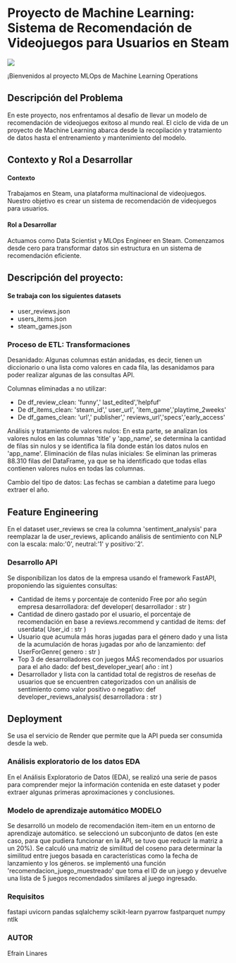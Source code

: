 # Proyecto de Machine Learning: Sistema de Recomendación de Videojuegos para Usuarios en Steam

![](https://user-images.githubusercontent.com/67664604/217914153-1eb00e25-ac08-4dfa-aaf8-53c09038f082.png)


¡Bienvenidos al proyecto MLOps de Machine Learning Operations

## Descripción del Problema
En este proyecto, nos enfrentamos al desafío de llevar un modelo de recomendación de videojuegos exitoso al mundo real. El ciclo de vida de un proyecto de Machine Learning abarca desde la recopilación y tratamiento de datos hasta el entrenamiento y mantenimiento del modelo.

## Contexto y Rol a Desarrollar
#### Contexto
Trabajamos en Steam, una plataforma multinacional de videojuegos. Nuestro objetivo es crear un sistema de recomendación de videojuegos para usuarios.
#### Rol a Desarrollar
Actuamos como Data Scientist y MLOps Engineer en Steam. Comenzamos desde cero para transformar datos sin estructura en un sistema de recomendación eficiente.

## Descripción del proyecto:
#### Se trabaja con los siguientes datasets
- user_reviews.json
- users_items.json
- steam_games.json
### Proceso de ETL: Transformaciones
Desanidado: Algunas columnas están anidadas, es decir, tienen un diccionario o una lista como valores en cada fila, las desanidamos para poder realizar algunas de las consultas API.

Columnas eliminadas a no utilizar:

- De df_review_clean: 'funny',' last_edited','helpfuf'
- De df_items_clean: 'steam_id',' user_url', 'item_game','playtime_2weeks'
- De df_games_clean: 'url',' publisher',' reviews_url','specs','early_access'

Análisis y tratamiento de valores nulos: En esta parte, se analizan los valores nulos en las columnas 'title' y 'app_name', se determina la cantidad de filas sin nulos y se identifica la fila donde están los datos nulos en 'app_name'. Eliminación de filas nulas iniciales: Se eliminan las primeras 88.310 filas del DataFrame, ya que se ha identificado que todas ellas contienen valores nulos en todas las columnas.

Cambio del tipo de datos: Las fechas se cambian a datetime para luego extraer el año.

## Feature Engineering

En el dataset user_reviews se crea la columna 'sentiment_analysis' para reemplazar la de user_reviews, aplicando análisis de sentimiento con NLP con la escala: malo:'0', neutral:'1' y positivo:'2'.

### Desarrollo API

Se disponibilizan los datos de la empresa usando el framework FastAPI, proponiendo las siguientes consultas:

- Cantidad de items y porcentaje de contenido Free por año según empresa desarrolladora: def developer( desarrollador : str )
- Cantidad de dinero gastado por el usuario, el porcentaje de recomendación en base a reviews.recommend y cantidad de items: def userdata( User_id : str )
- Usuario que acumula más horas jugadas para el género dado y una lista de la acumulación de horas jugadas por año de lanzamiento: def UserForGenre( genero : str )
- Top 3 de desarrolladores con juegos MÁS recomendados por usuarios para el año dado: def best_developer_year( año : int )
- Desarrollador y lista con la cantidad total de registros de reseñas de usuarios que se encuentren categorizados con un análisis de sentimiento como valor positivo o negativo: def developer_reviews_analysis( desarrolladora : str )


## Deployment

Se usa el servicio de Render que permite que la API pueda ser consumida desde la web.

### Análisis exploratorio de los datos EDA

En el Análisis Exploratorio de Datos (EDA), se realizó una serie de pasos para comprender mejor la información contenida en este dataset y poder extraer algunas primeras aproximaciones y conclusiones.

### Modelo de aprendizaje automático MODELO

Se desarrolló un modelo de recomendación item-item en un entorno de aprendizaje automático. se seleccionó un subconjunto de datos (en este caso, para que pudiera funcionar en la API, se tuvo que reducir la matriz a un 20%). Se calculó una matriz de similitud del coseno para determinar la similitud entre juegos basada en características como la fecha de lanzamiento y los géneros. se implementó una función 'recomendacion_juego_muestreado' que toma el ID de un juego y devuelve una lista de 5 juegos recomendados similares al juego ingresado.

### Requisitos
fastapi uvicorn pandas sqlalchemy scikit-learn pyarrow fastparquet numpy ntlk

### AUTOR

Efrain Linares
